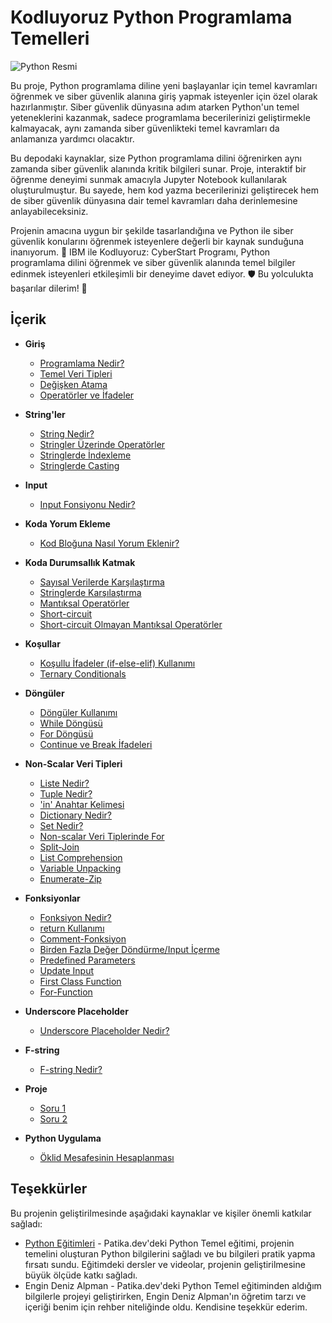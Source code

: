 #  **Kodluyoruz Python Programlama Temelleri**

![Python Resmi](https://upload.wikimedia.org/wikipedia/commons/thumb/c/c3/Python-logo-notext.svg/240px-Python-logo-notext.svg.png)

Bu proje, Python programlama diline yeni başlayanlar için temel kavramları öğrenmek ve siber güvenlik alanına giriş yapmak isteyenler için özel olarak hazırlanmıştır. Siber güvenlik dünyasına adım atarken Python'un temel yeteneklerini kazanmak, sadece programlama becerilerinizi geliştirmekle kalmayacak, aynı zamanda siber güvenlikteki temel kavramları da anlamanıza yardımcı olacaktır.

Bu depodaki kaynaklar, size Python programlama dilini öğrenirken aynı zamanda siber güvenlik alanında kritik bilgileri sunar. Proje, interaktif bir öğrenme deneyimi sunmak amacıyla Jupyter Notebook kullanılarak oluşturulmuştur. Bu sayede, hem kod yazma becerilerinizi geliştirecek hem de siber güvenlik dünyasına dair temel kavramları daha derinlemesine anlayabileceksiniz.

Projenin amacına uygun bir şekilde tasarlandığına ve Python ile siber güvenlik konularını öğrenmek isteyenlere değerli bir kaynak sunduğuna inanıyorum. 🌟 IBM ile Kodluyoruz: CyberStart Programı, Python programlama dilini öğrenmek ve siber güvenlik alanında temel bilgiler edinmek isteyenleri etkileşimli bir deneyime davet ediyor. 🛡️ Bu yolculukta başarılar dilerim! 🚀


##  **İçerik**

- **Giriş**
  - [Programlama Nedir?](https://github.com/SumeyraBayrak/Kodluyoruz-Python-Programlama-Temelleri/blob/main/Kodluyoruz-Python-Programlama-Temelleri/Python-1/1-%20Giri%C5%9F/1-programlama-nedir.ipynb)
  - [Temel Veri Tipleri](https://github.com/SumeyraBayrak/Kodluyoruz-Python-Programlama-Temelleri/blob/main/Kodluyoruz-Python-Programlama-Temelleri/Python-1/1-%20Giri%C5%9F/2-temel-veri-tipleri.ipynb)
  - [Değişken Atama](https://github.com/SumeyraBayrak/Kodluyoruz-Python-Programlama-Temelleri/blob/main/Kodluyoruz-Python-Programlama-Temelleri/Python-1/1-%20Giri%C5%9F/3-degi%C5%9Fken-atama.ipynb)
  - [Operatörler ve İfadeler](https://github.com/SumeyraBayrak/Kodluyoruz-Python-Programlama-Temelleri/blob/main/Kodluyoruz-Python-Programlama-Temelleri/Python-1/1-%20Giri%C5%9F/4-operatorler-ve-ifadeler.ipynb)

- **String'ler**
  - [String Nedir?](https://github.com/SumeyraBayrak/Kodluyoruz-Python-Programlama-Temelleri/blob/main/Kodluyoruz-Python-Programlama-Temelleri/Python-1/2-%20Stringler/1-stringler.ipynb
)
  - [Stringler Üzerinde Operatörler](https://github.com/SumeyraBayrak/Kodluyoruz-Python-Programlama-Temelleri/blob/main/Kodluyoruz-Python-Programlama-Temelleri/Python-1/2-%20Stringler/2-stingler-uzerinde-operatorler.ipynb
)
  - [Stringlerde İndexleme](https://github.com/SumeyraBayrak/Kodluyoruz-Python-Programlama-Temelleri/blob/main/Kodluyoruz-Python-Programlama-Temelleri/Python-1/2-%20Stringler/3-stringlerde-indexleme.ipynb)
  - [Stringlerde Casting](https://github.com/SumeyraBayrak/Kodluyoruz-Python-Programlama-Temelleri/blob/main/Kodluyoruz-Python-Programlama-Temelleri/Python-1/2-%20Stringler/4-casting.ipynb)

- **Input**
  - [Input Fonsiyonu Nedir?](https://github.com/SumeyraBayrak/Kodluyoruz-Python-Programlama-Temelleri/blob/main/Kodluyoruz-Python-Programlama-Temelleri/Python-1/3-%20Input/1-input.ipynb
)

- **Koda Yorum Ekleme**
  - [Kod Bloğuna Nasıl Yorum Eklenir?](https://github.com/SumeyraBayrak/Kodluyoruz-Python-Programlama-Temelleri/blob/main/Kodluyoruz-Python-Programlama-Temelleri/Python-1/4-%20Koda%20Yorum%20Ekleme/1-koda-yorum-ekleme.ipynb
)

- **Koda Durumsallık Katmak**
  - [Sayısal Verilerde Karşılaştırma](https://github.com/SumeyraBayrak/Kodluyoruz-Python-Programlama-Temelleri/blob/main/Kodluyoruz-Python-Programlama-Temelleri/Python-1/5-%20Koda%20Durumsall%C4%B1k%20Katmak/1-say%C4%B1sal-verilerde-kars%C4%B1last%C4%B1rma.ipynb
)
  - [Stringlerde Karşılaştırma](
https://github.com/SumeyraBayrak/Kodluyoruz-Python-Programlama-Temelleri/blob/main/Kodluyoruz-Python-Programlama-Temelleri/Python-1/5-%20Koda%20Durumsall%C4%B1k%20Katmak/2-stringlerde-kar%C5%9F%C4%B1la%C5%9Ft%C4%B1rma.ipynb)
  - [Mantıksal Operatörler](https://github.com/SumeyraBayrak/Kodluyoruz-Python-Programlama-Temelleri/blob/main/Kodluyoruz-Python-Programlama-Temelleri/Python-1/5-%20Koda%20Durumsall%C4%B1k%20Katmak/3-mat%C4%B1ksal-operatorler.ipynb
)
  - [Short-circuit](https://github.com/SumeyraBayrak/Kodluyoruz-Python-Programlama-Temelleri/blob/main/Kodluyoruz-Python-Programlama-Temelleri/Python-1/5-%20Koda%20Durumsall%C4%B1k%20Katmak/4-short-circuit.ipynb
)
  - [Short-circuit Olmayan Mantıksal Operatörler](https://github.com/SumeyraBayrak/Kodluyoruz-Python-Programlama-Temelleri/blob/main/Kodluyoruz-Python-Programlama-Temelleri/Python-1/5-%20Koda%20Durumsall%C4%B1k%20Katmak/5-short-circuit-olmayan-mant%C4%B1ksal-operatorler.ipynb)

- **Koşullar**
  - [Koşullu İfadeler (if-else-elif) Kullanımı](https://github.com/SumeyraBayrak/Kodluyoruz-Python-Programlama-Temelleri/blob/main/Kodluyoruz-Python-Programlama-Temelleri/Python-1/6-%20Ko%C5%9Fullar/1-if-else-elif.ipynb
)
  - [Ternary Conditionals](https://github.com/SumeyraBayrak/Kodluyoruz-Python-Programlama-Temelleri/blob/main/Kodluyoruz-Python-Programlama-Temelleri/Python-1/6-%20Ko%C5%9Fullar/2-ternary-conditional.ipynb)

- **Döngüler**
  - [Döngüler Kullanımı](https://github.com/SumeyraBayrak/Kodluyoruz-Python-Programlama-Temelleri/blob/main/Kodluyoruz-Python-Programlama-Temelleri/Python-1/7-D%C3%B6ng%C3%BCler/1-d%C3%B6ng%C3%BCler.ipynb)
  - [While Döngüsü](https://github.com/SumeyraBayrak/Kodluyoruz-Python-Programlama-Temelleri/blob/main/Kodluyoruz-Python-Programlama-Temelleri/Python-1/7-D%C3%B6ng%C3%BCler/2-while.ipynb)
  - [For Döngüsü](https://github.com/SumeyraBayrak/Kodluyoruz-Python-Programlama-Temelleri/blob/main/Kodluyoruz-Python-Programlama-Temelleri/Python-1/7-D%C3%B6ng%C3%BCler/3-for.ipynb)
  - [Continue ve Break İfadeleri](https://github.com/SumeyraBayrak/Kodluyoruz-Python-Programlama-Temelleri/blob/main/Kodluyoruz-Python-Programlama-Temelleri/Python-1/7-D%C3%B6ng%C3%BCler/4-break-continue.ipynb)

- **Non-Scalar Veri Tipleri**
  - [Liste Nedir?](https://github.com/SumeyraBayrak/Kodluyoruz-Python-Programlama-Temelleri/blob/main/Kodluyoruz-Python-Programlama-Temelleri/Python-2/1-%20Non-scalar%20Veri%20Tipleri/1-list.ipynb
)
  - [Tuple Nedir?](https://github.com/SumeyraBayrak/Kodluyoruz-Python-Programlama-Temelleri/blob/main/Kodluyoruz-Python-Programlama-Temelleri/Python-2/1-%20Non-scalar%20Veri%20Tipleri/2-tuple.ipynb)
  - ['in' Anahtar Kelimesi](https://github.com/SumeyraBayrak/Kodluyoruz-Python-Programlama-Temelleri/blob/main/Kodluyoruz-Python-Programlama-Temelleri/Python-2/1-%20Non-scalar%20Veri%20Tipleri/3-in.ipynb)
  - [Dictionary Nedir?](https://github.com/SumeyraBayrak/Kodluyoruz-Python-Programlama-Temelleri/blob/main/Kodluyoruz-Python-Programlama-Temelleri/Python-2/1-%20Non-scalar%20Veri%20Tipleri/4-dictionary.ipynb)
  - [Set Nedir?](https://github.com/SumeyraBayrak/Kodluyoruz-Python-Programlama-Temelleri/blob/main/Kodluyoruz-Python-Programlama-Temelleri/Python-2/1-%20Non-scalar%20Veri%20Tipleri/5-set.ipynb)
  - [Non-scalar Veri Tiplerinde For](https://github.com/SumeyraBayrak/Kodluyoruz-Python-Programlama-Temelleri/blob/main/Kodluyoruz-Python-Programlama-Temelleri/Python-2/1-%20Non-scalar%20Veri%20Tipleri/6-non-scalar-veri-tiplerinde-for.ipynb)
  - [Split-Join](https://github.com/SumeyraBayrak/Kodluyoruz-Python-Programlama-Temelleri/blob/main/Kodluyoruz-Python-Programlama-Temelleri/Python-2/1-%20Non-scalar%20Veri%20Tipleri/7-split-ve-join.ipynb)
  - [List Comprehension](https://github.com/SumeyraBayrak/Kodluyoruz-Python-Programlama-Temelleri/blob/main/Kodluyoruz-Python-Programlama-Temelleri/Python-2/1-%20Non-scalar%20Veri%20Tipleri/8-comprehensions.ipynb)
  - [Variable Unpacking](https://github.com/SumeyraBayrak/Kodluyoruz-Python-Programlama-Temelleri/blob/main/Kodluyoruz-Python-Programlama-Temelleri/Python-2/1-%20Non-scalar%20Veri%20Tipleri/9-variable-unpacking.ipynb)
  - [Enumerate-Zip](https://github.com/SumeyraBayrak/Kodluyoruz-Python-Programlama-Temelleri/blob/main/Kodluyoruz-Python-Programlama-Temelleri/Python-2/1-%20Non-scalar%20Veri%20Tipleri/10-enumerate-zip.ipynb)

- **Fonksiyonlar**
  - [Fonksiyon Nedir?](https://github.com/SumeyraBayrak/Kodluyoruz-Python-Programlama-Temelleri/blob/main/Kodluyoruz-Python-Programlama-Temelleri/Python-2/2-%20Fonksiyonlar/1-fonksiyon-nedir.ipynb)
  - [return Kullanımı](https://github.com/SumeyraBayrak/Kodluyoruz-Python-Programlama-Temelleri/blob/main/Kodluyoruz-Python-Programlama-Temelleri/Python-2/2-%20Fonksiyonlar/2-return.ipynb)
  - [Comment-Fonksiyon](https://github.com/SumeyraBayrak/Kodluyoruz-Python-Programlama-Temelleri/blob/main/Kodluyoruz-Python-Programlama-Temelleri/Python-2/2-%20Fonksiyonlar/3-comment-fonksiyon.ipynb)
  - [Birden Fazla Değer Döndürme/Input İçerme](https://github.com/SumeyraBayrak/Kodluyoruz-Python-Programlama-Temelleri/blob/main/Kodluyoruz-Python-Programlama-Temelleri/Python-2/2-%20Fonksiyonlar/4-birden-fazla-parametre-de%C4%9Fer.ipynb)
  - [Predefined Parameters](https://github.com/SumeyraBayrak/Kodluyoruz-Python-Programlama-Temelleri/blob/main/Kodluyoruz-Python-Programlama-Temelleri/Python-2/2-%20Fonksiyonlar/5-default-parameters.ipynb)
  - [Update Input](https://github.com/SumeyraBayrak/Kodluyoruz-Python-Programlama-Temelleri/blob/main/Kodluyoruz-Python-Programlama-Temelleri/Python-2/2-%20Fonksiyonlar/6-update-input.ipynb)
  - [First Class Function](https://github.com/SumeyraBayrak/Kodluyoruz-Python-Programlama-Temelleri/blob/main/Kodluyoruz-Python-Programlama-Temelleri/Python-2/2-%20Fonksiyonlar/7-first-class-function.ipynb)
  - [For-Function](https://github.com/SumeyraBayrak/Kodluyoruz-Python-Programlama-Temelleri/blob/main/Kodluyoruz-Python-Programlama-Temelleri/Python-2/2-%20Fonksiyonlar/8-for-function.ipynb
)

- **Underscore Placeholder**
  - [Underscore Placeholder Nedir?](https://github.com/SumeyraBayrak/Kodluyoruz-Python-Programlama-Temelleri/blob/main/Kodluyoruz-Python-Programlama-Temelleri/Python-2/3-%20Underscore-Placeholder/1-underscore-placeholder.ipynb)

- **F-string**
  - [F-string Nedir?](https://github.com/SumeyraBayrak/Kodluyoruz-Python-Programlama-Temelleri/blob/main/Kodluyoruz-Python-Programlama-Temelleri/Python-2/4-%20F-String/1-fstring.ipynb)

- **Proje**
  - [Soru 1](https://github.com/SumeyraBayrak/Kodluyoruz-Python-Programlama-Temelleri/blob/main/Kodluyoruz-Python-Programlama-Temelleri/Python-2/5-%20Proje/1-soru1.ipynb)
  - [Soru 2](https://github.com/SumeyraBayrak/Kodluyoruz-Python-Programlama-Temelleri/blob/main/Kodluyoruz-Python-Programlama-Temelleri/Python-2/5-%20Proje/2-soru2.ipynb)

- **Python Uygulama**
  - [Öklid Mesafesinin Hesaplanması](https://github.com/SumeyraBayrak/Kodluyoruz-Python-Programlama-Temelleri/blob/main/Kodluyoruz-Python-Programlama-Temelleri/Python-2-Uygulama/%201-oklid-mesafesinin-hesaplanmas%C4%B1.ipynb)

##   **Teşekkürler**

Bu projenin geliştirilmesinde aşağıdaki kaynaklar ve kişiler önemli katkılar sağladı:

- [Python Eğitimleri](https://academy.patika.dev/tr/courses/python-temel/coderbyte-challenge) - Patika.dev'deki Python Temel eğitimi, projenin temelini oluşturan Python bilgilerini sağladı ve bu bilgileri pratik yapma fırsatı sundu. Eğitimdeki dersler ve videolar, projenin geliştirilmesine büyük ölçüde katkı sağladı.
- Engin Deniz Alpman - Patika.dev'deki Python Temel eğitiminden aldığım bilgilerle projeyi geliştirirken, Engin Deniz Alpman'ın öğretim tarzı ve içeriği benim için rehber niteliğinde oldu. Kendisine teşekkür ederim.
